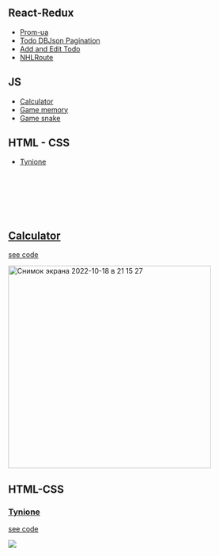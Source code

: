 <h2>React-Redux</h2>
<ul>
<li><a href='#Prom'>Prom-ua</a></li>
<li><a href='#TodoPagination'>Todo DBJson Pagination</a></li>
<li><a href='#TodoAddAndEdit'>Add and Edit Todo</a></li>
<li><a href='#RouteApp'>NHLRoute</a></li>
</ul>

<h2>JS</h2>
<ul>
<li><a href='#Calculator'>Calculator</a></li>
<li><a href='#Memory'>Game memory</a></li>
<li><a href='#Snake'>Game snake</a></li>
</ul>

<h2>HTML - CSS</h2>
<ul>
<li><a href='#Tynione'>Tynione</a></li>
</ul>

<br><br><br><br><br>
<h2 id="Calculator"><a href="">Calculator</a></h2>
<p><a href='https://github.com/Kosar0111/MyPortfolio/tree/main/calc 2.html'>see code</a></p>
<img width="410" alt="Снимок экрана 2022-10-18 в 21 15 27" src="https://user-images.githubusercontent.com/81988686/196912000-3df268a6-1136-40bc-9b37-e4cd16015a87.png">



<h2>HTML-CSS</h2>
<h3 id="Tynione"><a href="https://kosar0111.github.io/MyPortfolio/Tynione">Tynione</a></h3>
<p><a href='https://github.com/Kosar0111/MyPortfolio/tree/main/Site'>see code</a></p>
<img src="https://user-images.githubusercontent.com/81988686/196903903-b9b6e257-03ff-46d1-9b69-4de067174f5b.png">
